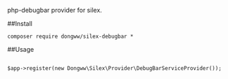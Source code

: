 php-debugbar provider for silex.

##Install

`composer require dongww/silex-debugbar *`

##Usage

~~~ .php

$app->register(new Dongww\Silex\Provider\DebugBarServiceProvider());

~~~